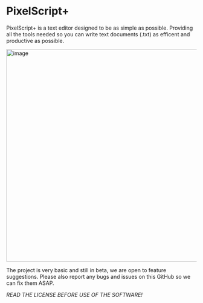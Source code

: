 # PixelScript+ 
PixelScript+ is a text editor designed to be as simple as possible. Providing all the tools needed so you can write text documents (.txt) as efficent and productive as possible.

<img width="751" height="562" alt="image" src="https://github.com/user-attachments/assets/32fa57c9-a45e-4856-a196-3d5f5613d61f" />



The project is very basic and still in beta, we are open to feature suggestions.
Please also report any bugs and issues on this GitHub so we can fix them ASAP.

*READ THE LICENSE BEFORE USE OF THE SOFTWARE!*
